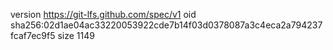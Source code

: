 version https://git-lfs.github.com/spec/v1
oid sha256:02d1ae04ac33220053922cde7b14f03d0378087a3c4eca2a794237fcaf7ec9f5
size 1149
